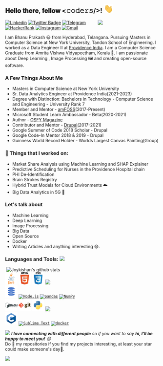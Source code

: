 <!--
**BhanuPrakashNani/BhanuPrakashNani** is a ✨ _special_ ✨ repository because its `README.md` (this file) appears on your GitHub profile.

Here are some ideas to get you started:

- 🔭 I’m currently working on ...
- 🌱 I’m currently learning ...
- 👯 I’m looking to collaborate on ...
- 🤔 I’m looking for help with ...
- 💬 Ask me about ...
- 📫 How to reach me: ...
- 😄 Pronouns: ...
- ⚡ Fun fact: ...
-->

<h2> 𝐇𝐞𝐥𝐥𝐨 𝐭𝐡𝐞𝐫𝐞, 𝐟𝐞𝐥𝐥𝐨𝐰 <𝚌𝚘𝚍𝚎𝚛𝚜/>! <img src="https://raw.githubusercontent.com/ABSphreak/ABSphreak/master/gifs/Hi.gif" width="30px"></h2>

<img align='right' src='https://user-images.githubusercontent.com/5713670/87202985-820dcb80-c2b6-11ea-9f56-7ec461c497c3.gif' width='200"'>


<!-- Your badges -->
[![Linkedin](https://img.shields.io/badge/-BhanuPrakashPoluparthi-blue?style=flat&logo=Linkedin&logoColor=white)](https://www.linkedin.com/in/bhanu-prakash-poluparthi/)
[![Twitter Badge](https://img.shields.io/badge/-@PBhanuPrakash99-1ca0f1?style=flat-square&labelColor=1ca0f1&logo=twitter&logoColor=white&link=https://twitter.com/PBhanuPrakash99)](https://twitter.com/PBhanuPrakash99)
[![Telegram](https://img.shields.io/badge/-@bhanuprakashnani-blue?style=flat&logo=Telegram&logoColor=white)](https://t.me/bhanuprakashnani)
[![HackerRank](https://img.shields.io/badge/-bhanuprakashnani-islamicgreen?style=flat&logo=HackerRank&logoColor=black)](https://www.hackerrank.com/bhanuprakashnani)
[![Instagram](https://img.shields.io/badge/-bhanu_prakash_nani-c13584?style=flat&labelColor=c13584&logo=instagram&logoColor=white)](https://www.instagram.com/bhanu_prakash_nani/)
[![Gmail](https://img.shields.io/badge/-p.bhanuprakash12345-c14438?style=flat&logo=Gmail&logoColor=white)](mailto:p.bhanuprakash12345@gmail.com)

I am Bhanu Prakash 😃 from Hyderabad, Telangana. Pursuing Masters in Computer Science at New York University, Tandon School of Engineering. I worked as a Data Engineer II at [Providence India](https://providence-pgc.jobs/who-we-are/). I am a Computer Science Graduate from Amrita Vishwa Vidyapeetham, Kerala 🏫. I am passionate about Deep Learning , Image Processing 🖼️ and creating open-source software. 

### A Few Things About Me
* Masters in Computer Science at New York University
* Sr. Data Analytics Engineer at Providence India(2021-2023)
* Degree with Distinction: Bachelors in Technology - Computer Science and Engineering - University Rank 7
* Member and Mentor - [amFOSS](https://amfoss.in/)(2017-Present)
* Microsoft Student Learn Ambassador - Beta(2020-2021)
* Author - [OSFY Magazine](https://www.opensourceforu.com/author/bhanu-poluparthi/)
* Contributor and Mentor - [Drupal](https://www.drupal.org/u/bhanuprakashnani)(2017-2021)
* Google Summer of Code 2018 Scholar - Drupal
* Google Code-In Mentor 2018 & 2019 - Drupal
* Guinness World Record Holder - Worlds Largest Canvas Painting(Group)

### 💼  Things that I worked on:
* Market Share Analysis using Machine Learning and SHAP Explainer
* Predictive Scheduling for Nurses in the Providence Hospital chain
* PHI De-Identification
* Brain Strokes Registry
* Hybrid Trust Models for Cloud Environments ☁️
* Big Data Analytics in 5G 📱

### Let's talk about
* Machine Learning
* Deep Learning
* Image Processing
* Big Data
* Open Source
* Docker
* Writing Articles
and anything interesting 😄.

### Languages and Tools: <img src="https://media.giphy.com/media/WUlplcMpOCEmTGBtBW/giphy.gif" width="30">
<p> <!-- GitHub README Stats -->
  <a href="https://github.com/BhanuPrakashNani?tab=repositories">
    <img width="500" height="auto" align="right" alt="Joykishan's github stats" 
         src="https://github-readme-stats.vercel.app/api?username=BhanuPrakashNani&theme=gotham&show_icons=true"
   <!-- <img width="30%" height="auto" align="right" alt="Joykishan's github stats" 
         src="https://github-readme-stats.vercel.app/api/top-langs/?username=joykishansharma&layout=compact" />
  </a>
 <!-- icons -->
<code><a href = "https://www.java.com/en/"><img height="40" src="https://raw.githubusercontent.com/github/explore/80688e429a7d4ef2fca1e82350fe8e3517d3494d/topics/java/java.png" alt="Java"></a></code>
<code><a href = "https://developer.mozilla.org/en-US/docs/Web/Guide/HTML/HTML5"><img height="40" src="https://raw.githubusercontent.com/github/explore/80688e429a7d4ef2fca1e82350fe8e3517d3494d/topics/html/html.png"></a></code>
<code><a href = "https://developer.mozilla.org/en-US/docs/Archive/CSS3"><img height="40" src="https://raw.githubusercontent.com/github/explore/80688e429a7d4ef2fca1e82350fe8e3517d3494d/topics/css/css.png"></a></code>
<code><a href = "https://code.visualstudio.com/"><img height="40" src="https://upload.wikimedia.org/wikipedia/commons/thumb/9/9a/Visual_Studio_Code_1.35_icon.svg/1200px-Visual_Studio_Code_1.35_icon.svg.png"></a></code>
<br>
<code><a href = "https://www.w3schools.com/sql/"><img height="40" src="https://raw.githubusercontent.com/github/explore/80688e429a7d4ef2fca1e82350fe8e3517d3494d/topics/sql/sql.png"></a></code>
<code><a href="https://nodejs.org/" title="Node.js"><img height="40" src="https://github.com/get-icon/geticon/raw/master/icons/nodejs-icon.svg" alt="Node.js"></a></code>
 <code><a href="https://pandas.pydata.org/" title="pandas"><img height="40" src="https://github.com/get-icon/geticon/raw/master/icons/pandas-icon.svg" alt="pandas"></a></code>
<code><a href="https://numpy.org/" title="NumPy"><img height="40" src="https://github.com/get-icon/geticon/raw/master/icons/numpy-icon.svg" alt="NumPy"></a></code>
<br>
<code><a href = "https://www.gnu.org/software/bash/"><img height="40" src="https://raw.githubusercontent.com/github/explore/80688e429a7d4ef2fca1e82350fe8e3517d3494d/topics/bash/bash.png"></a></code>
<code><a href = "https://git-scm.com/"><img height="40" src="https://raw.githubusercontent.com/github/explore/80688e429a7d4ef2fca1e82350fe8e3517d3494d/topics/git/git.png"></a></code>
<code><a href = "https://www.python.org/"><img height="40" src="https://raw.githubusercontent.com/github/explore/80688e429a7d4ef2fca1e82350fe8e3517d3494d/topics/python/python.png"></a></code>
<code><a href = "https://www.jetbrains.com/pycharm/"><img height="40" src="https://resources.jetbrains.com/storage/products/pycharm/img/meta/pycharm_logo_300x300.png"></a></code>
 <br>
<code><img height="40" src="https://raw.githubusercontent.com/github/explore/80688e429a7d4ef2fca1e82350fe8e3517d3494d/topics/c/c.png" alt="C Language"></code>
<code><a href="https://www.sublimetext.com/" title="Sublime Text"><img height="40" src="https://github.com/get-icon/geticon/raw/master/icons/sublime-text.svg" alt="Sublime Text"></a></code>
<code><a href="https://www.docker.com/" title="docker"><img height="40" src="https://github.com/get-icon/geticon/raw/master/icons/docker-icon.svg" alt="docker"></a></code>
</p>


<img src="https://media.giphy.com/media/LnQjpWaON8nhr21vNW/giphy.gif" width="40"> <em><b>I love connecting with different people</b> so if you want to say <b>hi, I'll be happy to meet you!</b> :blush:</em>
<br>
Do :star2: my repositories if you find my projects interesting, at least your star could make someone's day:pray:.

<!-- Profile View Count -->
![](https://komarev.com/ghpvc/?username=BhanuPrakashNani&style=flat)
